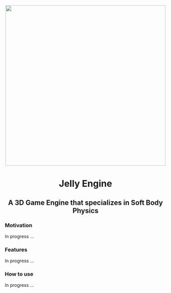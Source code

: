 <div align = "center">
  <img src = https://github.com/Rafapp/jellyengine/assets/38381290/867c69fa-b9d9-4d55-a9fa-65df89ec093e width = "500px" align = "center">
  <h1>Jelly Engine</h1>
  <h2>A 3D Game Engine that specializes in Soft Body Physics</h2>
</div>

### Motivation
In progress ...

### Features
In progress ...

### How to use
In progress ...
